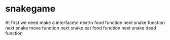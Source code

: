 # snakegame
At first we need make a interface\n
next\n
food function
next
snake function
next
snake move function
next
snake eat food function
next
snake dead function

